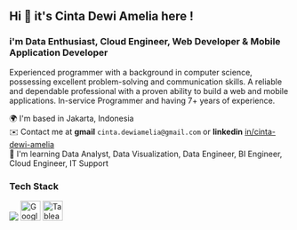 ## Hi 👋 it's Cinta Dewi Amelia here !

### i'm Data Enthusiast, Cloud Engineer, Web Developer & Mobile Application Developer

Experienced programmer with a background in computer science, possessing excellent problem-solving and communication skills. A reliable and dependable professional with a proven ability to build a web and mobile applications. In-service Programmer and having 7+ years of experience.

🌍  I'm based in Jakarta, Indonesia <br/>
✉️  Contact me at **gmail** `cinta.dewiamelia@gmail.com` or **linkedin** [in/cinta-dewi-amelia](https://www.linkedin.com/in/cinta-dewi-amelia/) <br/>
🧠  I'm learning Data Analyst, Data Visualization, Data Engineer, BI Engineer, Cloud Engineer, IT Support

### Tech Stack 
<p>
  <img src="https://skillicons.dev/icons?i=php,js,jquery,dart,nodejs,python,r,mysql,linux,gcp,aws,wordpress" />
  <img src="https://www.marceldigital.com/media/0yncqj5k/looker-studio-logo-2.png?rmode=max" width="36" height="36" href="https://lookerstudio.google.com" alt="Google Data Studio">
  <img src="https://www.tableau.com/themes/custom/tableau_www/favicon.ico" width="36" height="36" href="https://tableau.com" alt="Tableau">
</p>
